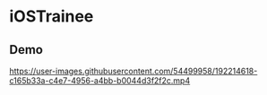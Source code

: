 # iOSTrainee

## Demo

https://user-images.githubusercontent.com/54499958/192214618-c165b33a-c4e7-4956-a4bb-b0044d3f2f2c.mp4





